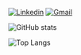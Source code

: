 [![Linkedin](https://img.shields.io/badge/-LinkedIn-blue?style=flat&logo=Linkedin&logoColor=white)](https://www.linkedin.com/in/eduardo-villalobos-089b76244/)
[![Gmail](https://img.shields.io/badge/-Gmail-c14438?style=flat&logo=Gmail&logoColor=white)](mailto:eduardoalejandro.v.mtz@gmail.com)

![GitHub stats](https://github-readme-stats-rho-one-71.vercel.app/api?username=eduardomv2&rank_icon=github&show_icons=true&theme=tokyonight)

![Top Langs](https://github-readme-stats-rho-one-71.vercel.app/api/top-langs/?username=eduardomv2&hide=javascript,html&theme=radical)

<!--
![Top Langs](https://github-readme-stats-rho-one-71.vercel.app/api/top-langs/?username=eduardomv2&hide_progress=true&theme=radical)
[![Readme Card](https://github-readme-stats-rho-one-71.vercel.app/api/pin/?username=eduardomv2&repo=github-readme-stats)](https://github.com/eduardomv2/eduardomv2)

<!--

VERCEL:
github-readme-stats-rho-one-71.vercel.app/api?username=eduardomv2


// I am Eduardo Villalobos and I am currently finishing my Computer Engineering at the university!  

<img align="right" alt="img" src="https://github.com/eduardomv2/eduardomv2/assets/87501782/01e5bee7-1670-4a61-ae3e-641123ce962b" width="60%" height="auto" />

#### 🔭 Things I am currently working on: 
- Punto Total with C#
- Mobile Aplication with Dart 
- Personal Blog 

<!--
![Img](https://github.com/eduardomv2/eduardomv2/assets/87501782/01e5bee7-1670-4a61-ae3e-641123ce962b)

<!--
**eduardomv2/eduardomv2** is a ✨ _special_ ✨ repository because its `README.md` (this file) appears on your GitHub profile.

-->
